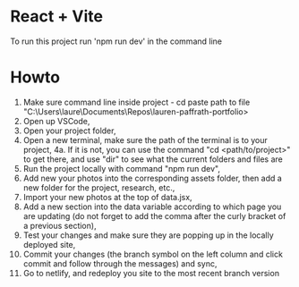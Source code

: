 # React + Vite

To run this project run 'npm run dev' in the command line

# Howto 

1. Make sure command line inside project - cd paste path to file "C:\Users\laure\Documents\Repos\lauren-paffrath-portfolio>
2. Open up VSCode,
3. Open your project folder,
4. Open a new terminal, make sure the path of the terminal is to your project,
4a. If it is not, you can use the command "cd <path/to/project>" to get there, and use "dir" to see what the current folders and files are
5. Run the project locally with command "npm run dev",
6. Add new your photos into the corresponding assets folder, then add a new folder for the project, research, etc.,
7. Import your new photos at the top of data.jsx,
8. Add a new section into the data variable according to which page you are updating (do not forget to add the comma after the curly bracket of a previous section),
9. Test your changes and make sure they are popping up in the locally deployed site,
10. Commit your changes (the branch symbol on the left column and click commit and follow through the messages) and sync,
11. Go to netlify, and redeploy you site to the most recent branch version
